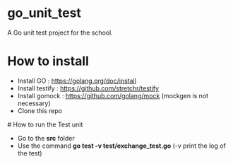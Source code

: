 # go_unit_test

A Go unit test project for the school. 

# How to install

- Install GO : https://golang.org/doc/install
- Install testify : https://github.com/stretchr/testify
- Install gomock : https://github.com/golang/mock (mockgen is not necessary) 
- Clone this repo 

# How to run the Test unit 

* Go to the **src** folder
* Use the command **go test -v test/exchange_test.go** (-v print the log of the test)




